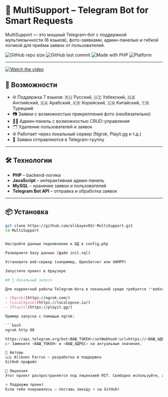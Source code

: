 # 🤖 MultiSupport – Telegram Bot for Smart Requests

MultiSupport — это мощный Telegram-бот с поддержкой мультиязычности (6 языков), фото-заявками, админ-панелью и гибкой логикой для приёма заявок от пользователей.

![GitHub repo size](https://img.shields.io/github/repo-size/alibayev03/-MultiSupport?color=blue&style=flat)
![GitHub last commit](https://img.shields.io/github/last-commit/alibayev03/-MultiSupport)
![Made with PHP](https://img.shields.io/badge/Made%20with-PHP-blue.svg)
![Platform](https://img.shields.io/badge/Platform-Telegram-blue)

---

[![Watch the video](https://img.youtube.com/vi/yrpeFaVVW08/0.jpg)](https://youtu.be/yrpeFaVVW08)



## 🚀 Возможности

- 🌐 Поддержка 7 языков: 🇷🇺 Русский, 🇺🇿 Узбекский, 🇬🇧 Английский, 🇸🇦 Арабский, 🇰🇷 Корейский, 🇨🇳 Китайский, 🇹🇷 Турецкий
- 📷 Заявки с возможностью прикрепления фото (необязательно)
- 🧑‍💼 Админ-панель с возможностью CRUD-управления
- 🗂 Удаление пользователей и заявок
- 🌐 Работает через локальный сервер (Ngrok, Playit.gg и т.д.)
- 📩 Заявки отправляются в Telegram-группу

---

## 🛠️ Технологии

- **PHP** – backend-логика
- **JavaScript** – интерактивная админ-панель
- **MySQL** – хранение заявок и пользователей
- **Telegram Bot API** – отправка и обработка заявок

---

## 📦 Установка

```bash
git clone https://github.com/alibayev03/-MultiSupport.git
cd MultiSupport


Настройте данные подключения к БД в config.php

Разверните базу данных (файл init.sql)

Установите веб-сервер (например, OpenServer или XAMPP)

Запустите проект в браузере

## 🚀 Локальный запуск

Для корректной работы Telegram-бота в локальной среде требуется **вебхук**, направленный на ваш локальный сервер. Вы можете использовать такие сервисы, как:

- [Ngrok](https://ngrok.com/)
- [LocalXpose](https://localxpose.io/)
- [Playit](https://playit.gg/)

Пример запуска с помощью ngrok:

```bash
ngrok http 80

https://api.telegram.org/bot<ВАШ_ТОКЕН>/setWebhook?url=https://<ВАШ_АДРЕС>.ngrok.io
👉 Замените <ВАШ_ТОКЕН> и <ВАШ_АДРЕС> на актуальные значения.

🤝 Авторы
🇺🇿 Aliboev Farrux — разработка и поддержка
GitHub профайл

📄 Лицензия
Этот проект распространяется под лицензией MIT. Свободно используйте, адаптируйте и распространяйте. 💼

⭐️ Поддержи проект
Если тебе понравилось — поставь звезду ⭐️ на GitHub!
